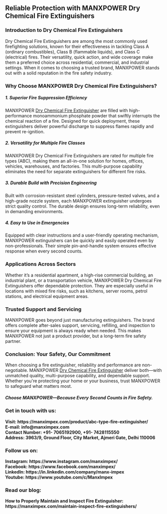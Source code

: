<h2>Reliable Protection with MANXPOWER Dry Chemical Fire Extinguishers</h2>
<h3>Introduction to Dry Chemical Fire Extinguishers</h3>
Dry Chemical Fire Extinguishers are among the most commonly used firefighting solutions, known for their effectiveness in tackling Class A (ordinary combustibles), Class B (flammable liquids), and Class C (electrical) fires. Their versatility, quick action, and wide coverage make them a preferred choice across residential, commercial, and industrial settings. When it comes to choosing a trusted brand, MANXPOWER stands out with a solid reputation in the fire safety industry.<br>
<h3>Why Choose MANXPOWER Dry Chemical Fire Extinguishers?</h3>
<h5>1. Superior Fire Suppression Efficiency</h5>
MANXPOWER <a href="https://manximpex.com/product/abc-type-fire-extinguisher/" title="Dry Chemical Fire Extinguisher" alt"Dry Chemical Fire Extinguisher" <a>Dry Chemical Fire Extinguisher</a> are filled with high-performance monoammonium phosphate powder that swiftly interrupts the chemical reaction of a fire. Designed for quick deployment, these extinguishers deliver powerful discharge to suppress flames rapidly and prevent re-ignition.<br>
<h5>2. Versatility for Multiple Fire Classes</h5>
MANXPOWER Dry Chemical Fire Extinguishers are rated for multiple fire types (ABC), making them an all-in-one solution for homes, offices, vehicles, warehouses, and factories. This multi-purpose capability eliminates the need for separate extinguishers for different fire risks.<br>
<h5>3. Durable Build with Precision Engineering</h5>
Built with corrosion-resistant steel cylinders, pressure-tested valves, and a high-grade nozzle system, each MANXPOWER extinguisher undergoes strict quality control. The durable design ensures long-term reliability, even in demanding environments.<br>
<h5>4. Easy to Use in Emergencies</h5>
Equipped with clear instructions and a user-friendly operating mechanism, MANXPOWER extinguishers can be quickly and easily operated even by non-professionals. Their simple pin-and-handle system ensures effective response when every second counts.<br>
<h3>Applications Across Sectors</h3>
Whether it’s a residential apartment, a high-rise commercial building, an industrial plant, or a transportation vehicle, MANXPOWER Dry Chemical Fire Extinguishers offer dependable protection. They are especially useful in locations with mixed fire risks, such as kitchens, server rooms, petrol stations, and electrical equipment areas.<br>
<h3>Trusted Support and Servicing</h3>
MANXPOWER goes beyond just manufacturing extinguishers. The brand offers complete after-sales support, servicing, refilling, and inspection to ensure your equipment is always ready when needed. This makes MANXPOWER not just a product provider, but a long-term fire safety partner.<br>
<h3>Conclusion: Your Safety, Our Commitment</h3>
When choosing a fire extinguisher, reliability and performance are non-negotiable. MANXPOWER <a href="https://manximpex.com/product/abc-type-fire-extinguisher/" title="Dry Chemical Fire Extinguisher" alt"Dry Chemical Fire Extinguisher" <a>Dry Chemical Fire Extinguisher</a> deliver both—with unmatched quality, multi-purpose capability, and dependable support. Whether you're protecting your home or your business, trust MANXPOWER to safeguard what matters most.<br>
<h5>Choose MANXPOWER—Because Every Second Counts in Fire Safety.</h5>
<h3>Get in touch with us:</h3>
<b>Visit: https://manximpex.com/product/abc-type-fire-extinguisher/ </b><br>
<b>E-mail: info@manximpex.com </b><br>
<b>Contact Number: +91- 7065192900, +91- 7428115550</b><br>
<b>Address: 3963/9, Ground Floor, City Market, Ajmeri Gate, Delhi 110006 </b><br>
<h3>Follow us on:</h3>
<b>Instagram: https://www.instagram.com/manximpex/ </b><br>
<b>Facebook: https://www.facebook.com/manximpex/ </b><br>
<b>LinkedIn: https://in.linkedin.com/company/manx-impex </b><br>
<b>Youtube: https://www.youtube.com/c/ManxImpex  </b><br>
<h3>Read our blog:</h3>
<b>How to Properly Maintain and Inspect Fire Extinguisher: https://manximpex.com/maintain-inspect-fire-extinguishers/ </b>
